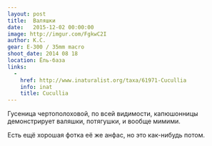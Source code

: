 ```yaml
---
layout: post
title:  Валяшки
date:   2015-12-02 00:00:00
image: http://imgur.com/FgkwC2I
author: К.С.
gear: E-300 / 35mm macro
shoot_date: 2014 08 18
location: Ёль-база
links:
  -
    href: http://www.inaturalist.org/taxa/61971-Cucullia
    info: inat
    title: Cucullia
---
```


Гусеница чертополоховой, по всей видимости, капюшонницы демонстрирует валяшки, потягушки, и вообще мимими.

Есть ещё хорошая фотка её же анфас, но это как-нибудь потом.
